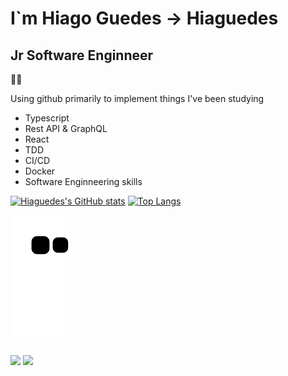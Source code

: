 #  I`m Hiago Guedes -> Hiaguedes

## Jr Software Enginneer

:technologist:

Using github primarily to implement things I've been studying

- Typescript
- Rest API & GraphQL
- React
- TDD
- CI/CD
- Docker
- Software Enginneering skills

[![Hiaguedes's GitHub stats](https://github-readme-stats.vercel.app/api?username=Hiaguedes&theme=radical)](https://github.com/anuraghazra/github-readme-stats)
[![Top Langs](https://github-readme-stats.vercel.app/api/top-langs/?username=Hiaguedes&layout=compact&theme=radical)](https://github.com/anuraghazra/github-readme-stats)

<!---
[![Codewars Badge](https://www.codewars.com/users/Hiaguedes/badges/small)](https://www.codewars.com/users/Hiaguedes)
--->

![Snake Animation](https://github.com/Hiaguedes/Hiaguedes/blob/output/github-contribution-grid-snake.svg)

##

  <a href = "mailto:hiagorguedes@gmail.com"><img src="https://img.shields.io/badge/-Gmail-%23333?style=for-the-badge&logo=gmail&logoColor=white" target="_blank"></a>
  <a href="https://www.linkedin.com/in/hiagoguedes/" target="_blank"><img src="https://img.shields.io/badge/-LinkedIn-%230077B5?style=for-the-badge&logo=linkedin&logoColor=white" target="_blank"></a> 
